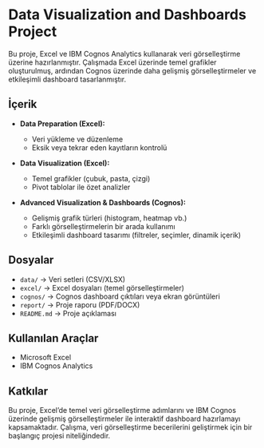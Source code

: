 # Data Visualization and Dashboards Project

Bu proje, Excel ve IBM Cognos Analytics kullanarak veri görselleştirme üzerine hazırlanmıştır. Çalışmada Excel üzerinde temel grafikler oluşturulmuş, ardından Cognos üzerinde daha gelişmiş görselleştirmeler ve etkileşimli dashboard tasarlanmıştır.  

## İçerik
- **Data Preparation (Excel):**
  - Veri yükleme ve düzenleme
  - Eksik veya tekrar eden kayıtların kontrolü

- **Data Visualization (Excel):**
  - Temel grafikler (çubuk, pasta, çizgi)
  - Pivot tablolar ile özet analizler

- **Advanced Visualization & Dashboards (Cognos):**
  - Gelişmiş grafik türleri (histogram, heatmap vb.)
  - Farklı görselleştirmelerin bir arada kullanımı
  - Etkileşimli dashboard tasarımı (filtreler, seçimler, dinamik içerik)

## Dosyalar
- `data/` → Veri setleri (CSV/XLSX)  
- `excel/` → Excel dosyaları (temel görselleştirmeler)  
- `cognos/` → Cognos dashboard çıktıları veya ekran görüntüleri  
- `report/` → Proje raporu (PDF/DOCX)  
- `README.md` → Proje açıklaması  

## Kullanılan Araçlar
- Microsoft Excel  
- IBM Cognos Analytics  

## Katkılar
Bu proje, Excel’de temel veri görselleştirme adımlarını ve IBM Cognos üzerinde gelişmiş görselleştirmeler ile interaktif dashboard hazırlamayı kapsamaktadır. Çalışma, veri görselleştirme becerilerini geliştirmek için bir başlangıç projesi niteliğindedir.
